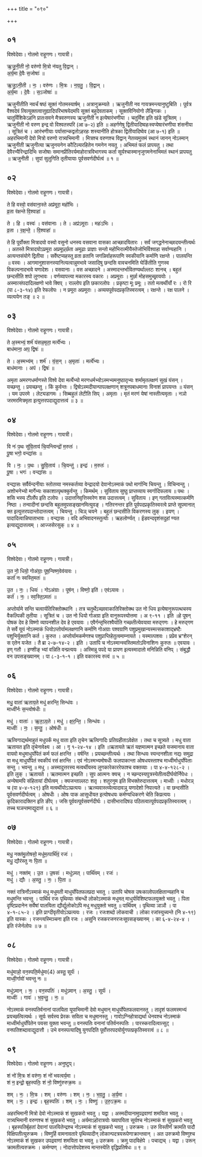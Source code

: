 +++
title = "०९०"

+++


## ०१
विश्वेदेवाः। गोतमो राहूगणः। गायत्री।

ऋ॒जु॒नी॒ती नो॒ वरु॑णो मि॒त्रो न॑यतु वि॒द्वान् ।  
अ॒र्य॒मा दे॒वैः स॒जोषाः॑ ॥

ऋ॒जु॒ऽनी॒ती । नः॒ । वरु॑णः । मि॒त्रः । न॒य॒तु॒ । वि॒द्वान् ।  
अ॒र्य॒मा । दे॒वैः । स॒ऽजोषाः॑ ॥

ऋजुनीतीति नवर्चं षष्ठं सूक्तं गोतमस्यार्षम् । अत्रानुक्रम्यते । ऋजुनीती नव गायत्रमन्त्यानुष्टुबिति । पूर्वत्र वैश्वदेवं त्वित्युक्तत्वात्तुह्यादिपरिभाषयेदमपि सूक्तं बहुदेवताकम् । सूक्तविनियोगो लैङ्गिकः । चातुर्विंशिकेऽहनि प्रातःसवने मैत्रवरुणस्य ऋजुनीती न इत्येषारंभणीया । चतुर्विंश इति खंडे सूत्रितम् । ऋजुनीती नो वरुण इन्द्र वो विश्वतस्परि (आ ७-२) इति ॥ अहर्गणेषु द्वितीयादिष्वहःस्वप्येषारंभणीया शंसनीया । सूत्रितं च । आरंभणीयाः पर्यासान्कद्वतोऽहरहः शस्यानीति होत्रका द्वितीयादिष्वेव (आ ७-१) इति ॥अहरभिमानी देवो मित्रो वरुणो रात्र्यभिमानी । मित्रश्च वरुणश्च विद्वान् नेतव्यमुत्तमं स्थानं जानन् नोऽस्मान् ऋजुनीती ऋजुनीत्या ऋजुनयनेन कौटिल्यरहितेन गमनेन नयतु । अभिमतं फलं प्रापयतु । तथा देवैरन्यैरिन्द्रादिभिः सजोषाः समानप्रीतिरर्यमाहोरात्रविभागस्य कर्ता सूर्यश्चास्मानृजुगमनेनाभिमतं स्थानं प्रापयतु ॥ ऋजुनीती । सुपां सुलुगिति तृतीयायाः पूर्वसवर्णदीर्घत्वं ॥ १ ॥

## ०२
विश्वेदेवाः। गोतमो राहूगणः। गायत्री।

ते हि वस्वो॒ वस॑वाना॒स्ते अप्र॑मूरा॒ महो॑भिः ।  
व्र॒ता र॑क्षन्ते वि॒श्वाहा॑ ॥

ते । हि । वस्वः॑ । वस॑वानाः । ते । अप्र॑ऽमूराः । महः॑ऽभिः ।  
व्र॒ता । र॒क्ष॒न्ते॒ । वि॒श्वाहा॑ ॥

ते हि पूर्वोक्ता मित्रादयो वस्वो वसुनो धनस्य वसवाना वासका आच्छादयितारः । सर्वं जगद्धनेनाच्छादयन्तीत्यर्थः । अतस्ते मित्रादयोऽप्रमूरा अप्रमूर्छ्छता अमूढाः प्राज्ञाः सन्तो महोभिरात्मीयैस्तेजोभिर्विश्वाहा सर्वाण्यहानि । अत्यन्तसंयोगे द्वितीया । सर्वेष्टप्यहस्तु व्रता व्रतानि जगन्निर्वाहरूपाणि स्वकीयानि कर्माणि रक्षन्ते । पालयन्ति ॥ वस्वः । आगमानुशासनस्यानित्यत्वान्नुमभावे जसादिषु छन्दसि वावचनमिति घेर्ङितीति गुणस्व विकल्पनादभावे यणादेशः । वसवानाः । वस अच्छादने । अस्मादन्तर्भावितण्यर्थाल्लटः शानच् । बहुलं छन्दसीति शपो लुगभावः । वर्णव्यापत्त्या मकारस्य वकारः । अप्रमूराः । मुर्छा मोहसमुच्छ्राययोः । अस्मात्संपदादिलक्षणो भावे क्विप् । राल्लोप इति छकारलोपः । प्रकृष्टा मूः प्रमूः । ततो मत्वर्थीर्यो रः । रो रि (पा ८-३-१४) इति रेफलोपः । न प्रमूरा अप्रमूराः । अव्ययपूर्वपदप्रकृतिस्वरत्वम् । रक्षन्ते । रक्ष पालने । व्यत्ययेन तङ् ॥ २ ॥

## ०३
विश्वेदेवाः। गोतमो राहूगणः। गायत्री।

ते अ॒स्मभ्यं॒ शर्म॑ यंसन्न॒मृता॒ मर्त्ये॑भ्यः ।  
बाध॑माना॒ अप॒ द्विषः॑ ॥

ते । अ॒स्मभ्य॑म् । शर्म॑ । यं॒स॒न् । अ॒मृताः॑ । मर्त्ये॑भ्यः ।  
बाध॑मानाः । अप॑ । द्विषः॑ ॥

अमृता अमरणधर्माणस्ते विश्वे देवा मर्त्येभ्यो मरणधर्मभ्योऽस्मभ्यमनुष्ठातृभ्यः शर्मामृतलक्षणं सुखं यंसन् । यच्छन्तु । प्रयच्छन्तु । किं कुर्वन्तः । द्विषोऽस्मदीयान्पापलक्षणान् शत्रूनपबाधमानाः विनाशं प्रापयन्तः ॥ यंसन् । यम उपरमे । लेट्यडागमः । सिब्बहुलं लेटीति सिप् । अमृताः । मृतं मरणं येषां नास्तीत्यमृताः । नञो जरमरमित्रमृता इत्युत्तरपदाद्युदात्तत्वं ॥ ३ ॥

## ०४
विश्वेदेवाः। गोतमो राहूगणः। गायत्री।

वि नः॑ प॒थः सु॑वि॒ताय॑ चि॒यन्त्विन्द्रो॑ म॒रुतः॑ ।  
पू॒षा भगो॒ वन्द्या॑सः ॥

वि । नः॒ । प॒थः । सु॒वि॒ताय॑ । चि॒यन्तु॑ । इन्द्रः॑ । म॒रुतः॑ ।  
पू॒षा । भगः॑ । वन्द्या॑सः ॥

वन्द्यासः सर्वैर्वन्दनीयाः स्तोतव्या नमस्कर्तव्या वेन्द्रादयो देवानोऽस्माकं पथो मार्गान्वि चियन्तु । विचिन्वन्तु । अशोभनेभ्यो मार्गेभ्यः सकाशात्पृथक्कुर्वन्तु । किमर्थम् । सुविताय सुष्ठु प्राप्तव्याय स्वर्गादिफलाय ॥ पथः । शसि भस्य टीर्लोप इति टलोपः । उदात्तनिवृत्तिस्वरेण शस उदात्तत्वम् । सुविताय । इण् गतावित्यस्मात्कर्मणि निष्ठा । तन्वादीनां छन्दसि बहुलमुपसङ्खानमित्युवङ् । गतिरनन्तर इति पूर्वपदप्रकृतिस्वरत्वे प्राप्ते सूपमानात् क्त इत्युत्तरपदान्तोदात्तत्वम् । चियन्तु । चिञ् चयने । बहुलं छन्दसीति विकरणस्य लुक् । इयण् । पादादित्वान्निघाताभावः । वन्द्यासः । वदि अभिवादनस्तुत्योः । ऋहलोर्ण्यत् । ईडवन्दवृशंसदुहां ण्यत इत्याद्युदात्तत्वम् । आज्जसेरसुक् ॥ ४ ॥

## ०५
विश्वेदेवाः। गोतमो राहूगणः। गायत्री।

उ॒त नो॒ धियो॒ गोअ॑ग्राः॒ पूष॒न्विष्ण॒वेव॑यावः ।  
कर्ता॑ नः स्वस्ति॒मतः॑ ॥

उ॒त । नः॒ । धियः॑ । गोऽअ॑ग्राः । पूष॑न् । विष्णो॒ इति॑ । एव॑ऽयावः ।  
कर्त॑ । नः॒ । स्व॒स्ति॒ऽमतः॑ ॥

अप्तोर्यामे सन्ति चत्वार्यतिरिक्तोक्थानि । तत्र चतुर्थेऽच्छावाकातिरिक्तोक्थ उत नो धिय इत्येषानुरूपत्थचस्य वैकल्पिकी तृतीया । सूत्रितं च । उत नो धियो गोअग्रा इति वानुरूपस्योत्तमा । अ ९-११ । इति ॥हे पूषन् पोषक देव हे विष्णो व्यापनशील देव हे एवयावः । एवैर्गन्तृभिरश्वैर्याति गच्छतीत्येवयावा मरुद्गणः । हे मरुद्गण ते सर्वे यूयं नोऽस्माकं धियोऽप्तोर्यामलक्षणानि कर्माणि गोअग्राः पश्वग्राणि पशुप्रमुखान्यस्मत्सकाशाद्भ्रष्टैः पशुभिर्युक्तानि कर्त । कुरुत । अप्तोर्यामकर्मणश्च पशुप्राप्तिहेतुत्वमाम्नायते । यस्मात्पशवः । प्रप्रेव भ्रꣲशेरन् स एतेन यजेत । तै ब्रा २-७-१४-२ । इति । उतापि च नोऽस्मान्स्वस्तिमतोऽविनाशिनः कुरुतः ॥ एवयावः । इण् गतौ । इण्शीङ् भ्यां वन्निति वन्प्रत्ययः । अस्मिन्नु पपदे या प्रापण इत्यस्मादातो मनिन्निति वनिप् । संबुद्धौ वन उपसङ्ख्यानम् । पा ८-३-१-१ । इति वकारस्य रुत्वं ॥ ५ ॥

## ०६
विश्वेदेवाः। गोतमो राहूगणः। गायत्री।

मधु॒ वाता॑ ऋताय॒ते मधु॑ क्षरन्ति॒ सिन्ध॑वः ।  
माध्वी॑र्नः स॒न्त्वोष॑धीः ॥

मधु॑ । वाताः॑ । ऋ॒त॒ऽय॒ते । मधु॑ । क्ष॒र॒न्ति॒ । सिन्ध॑वः ।  
माध्वीः॑ । नः॒ । स॒न्तु॒ । ओष॑धीः ॥

ऋत्विगाद्यर्थमाहुतं मधुपर्कं मधु वाता इति तृचेन ऋत्विगादिः प्रतिग्रहीताऽवेक्षेत । तथा च सूत्र्यते । मधु वाता ऋतायत इति तृचेनावेक्ष्य । आ । गृ १-२४-१४ । इति ॥ऋतायते ऋतं यज्ञमात्मन इच्छते यजमानाय वाता वायवो मधुमाधुर्योपेतं कर्म फलं क्षरन्ति । वर्षन्ति । प्रयच्छन्तीत्यर्थः । तथा सिन्धवः स्यन्दनशीला नद्यः समुद्रा वा मधु माधुर्योपेतं स्वकीयं रसं क्षरन्ति । एवं नोऽस्मभ्यमोषधीः फलपाकान्ता ओषधयस्ताश्च माध्वीर्माधुर्योपेताः सन्तु । भवन्तु ॥ मधु । अस्मादुत्तरस्य मत्वर्थीयस्य लुगकारेकाररेफाश्च वक्तव्याः । पा ४-४-१२८-२ । इति लुक् । ऋतायते । ऋतमात्मन इच्छति । सुप आत्मनः क्यच् । न च्छन्दस्यपुत्रस्येतीत्वदीर्घयोर्निपेधः । अन्येषामपि संहितायां दीर्घत्वम् । क्यजन्ताल्लटः शतृ । शतुरनुम इति विभक्तेरुदात्तत्वम् । माध्वीः । मधोरञ् च (पा ४-४-१२९) इति मत्वर्थीयोऽञ्प्रत्ययः । ऋत्व्यवास्त्व्येत्यादावञु यणादेशो निपात्यते । वा छन्दसीति पूर्वसवर्णदीर्घत्वम् । ओषधीः । ओषः पाक आसुधीयत इत्योषधयः कर्मण्यधिकरणे चेति किप्रत्ययः । कृदिकारादक्तिन इति ङीप् । जसि पूर्ववत्पूर्वसवर्णदीर्घः । दासीभारादिषउ पठितत्वात्पूर्वपदप्रकृतिस्वरत्वम् । तच्च घञन्तमाद्युदात्तं ॥ ६ ॥

## ०७
विश्वेदेवाः। गोतमो राहूगणः। गायत्री।

मधु॒ नक्त॑मु॒तोषसो॒ मधु॑म॒त्पार्थि॑वं॒ रजः॑ ।  
मधु॒ द्यौर॑स्तु नः पि॒ता ॥

मधु॑ । नक्त॑म् । उ॒त । उ॒षसः॑ । मधु॑ऽमत् । पार्थि॑वम् । रजः॑ ।  
मधु॑ । द्यौः । अ॒स्तु॒ । नः॒ । पि॒ता ॥

नक्तं रात्रिर्नोऽस्माकं मधु मधुमती माधुर्योपेतफलप्रदा भवतु । उतापि चोषस उषःकालोपलक्षितान्यहानि च मधुमन्ति भवन्तु । पार्थिवं रजः पृथिव्याः संबन्धी लोकोऽस्माकं मधुमत् माधुर्यविशिष्टफलयुक्तो भवतु । पिता दृष्टिप्रदानेन सर्वेषां पालयिता द्यौर्द्युलोकोऽपि मधु मधुयुक्तो भवतु ॥ पार्थिवम् । पृथिव्या ञाञौ । पा ४-१-८५-२ । इति प्राग्दीवृतीयोऽञ्प्रत्ययः । रजः । रजःशब्दो लोकवाची । लोका रजांस्युच्यन्ते (नि ४-१९) इति यास्कः । रजन्त्यस्मिञ्चना इति रजः । असुनि रजकरजनरजःसूपसङ्ख्यानम् । का ६-४-२४-४ । इति रंजेर्नलोपः ॥ ७ ॥

## ०८
विश्वेदेवाः। गोतमो राहूगणः। गायत्री।

मधु॑मान्नो॒ वन॒स्पति॒र्मधु॑मा{4} अस्तु॒ सूर्यः॑ ।  
माध्वी॒र्गावो॑ भवन्तु नः ॥

मधु॑ऽमान् । नः॒ । वन॒स्पतिः॑ । मधु॑ऽमान् । अ॒स्तु॒ । सूर्यः॑ ।  
माध्वीः॑ । गावः॑ । भ॒व॒न्तु॒ । नः॒ ॥

नोऽस्माकं वनस्पतिर्वनानां पालयिता यूपाभिमानी देवो मधुमान् माधुर्योपेतफलवानस्तु । तादृशं फलमस्मभ्यं प्रयच्छत्वित्यर्थः । सूर्यः सर्वस्य प्रेरकः सविता च मधुमानस्तु । गावोऽग्निहोत्राद्यर्था धेनवश्च नोऽस्माकं माध्वीर्माधुर्योपेतेन पयसा युक्ता भवन्तु ॥ वनस्पतिः वनानां पतिर्वनस्पतिः । पारस्करादित्वात्सुट् । वनपतिशब्दावाद्युदात्तौ । उभे वनस्पत्यादिषु युगपदिति पूर्वोत्तरपदयोर्युगपत्प्रकृतिस्वरत्वं ॥ ८ ॥

## ०९
विश्वेदेवाः। गोतमो राहूगणः। अनुष्टुप्।

शं नो॑ मि॒त्रः शं वरु॑णः॒ शं नो॑ भवत्वर्य॒मा ।  
शं न॒ इन्द्रो॒ बृह॒स्पतिः॒ शं नो॒ विष्णु॑रुरुक्र॒मः ॥

शम् । नः॒ । मि॒त्रः । शम् । वरु॑णः । शम् । नः॒ । भ॒व॒तु॒ । अ॒र्य॒मा ।  
शम् । नः॒ । इन्द्रः॑ । बृह॒स्पतिः॑ । शम् । नः॒ । विष्णुः॑ । उ॒रु॒ऽक्र॒मः ॥

अहरभिमानी मित्रो देवो नोऽस्माकं शं सुखकरो भवतु । यद्वा । अस्मदीयानामुपद्रवाणां शमयिता भवतु । रात्र्यभिमानी वरुणश्च शं सुखकरो भवतु । अर्यमाऽहोरात्रयोः ख्यापयिता सूर्यश्च नोऽस्माकं शं सुखकरो भवतु । बृहस्पतिर्बृहतां देवानां पालयितेन्द्रश्च नोऽस्माकं शं सुखकरो भवतु । उरुक्रमः । उरु विस्तीर्णं क्रामति पादौ विक्षिपतीत्युरुक्रमः । विष्णुर्हि वामनावतारे पृथिव्यादीन् लोकान्पदत्रयरूपेणाक्रान्तवान् । अत उरुक्रमो विष्णुश्च नोऽस्माकं शं सुखकर उपद्रवाणां शमयिता वा भवतु ॥ उरुक्रमः । क्रमु पादविक्षेपे । पचाद्यच् । यद्वा । उरून् क्रामतीत्यरुक्रमः । कर्मण्यण् । नोदात्तोपदेशस्य मान्तस्येति वृद्धिप्रतिषेधः ॥ ९ ॥